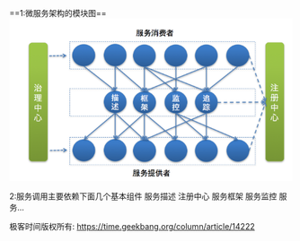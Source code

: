 ==1:微服务架构的模块图==
 ![enter description here](./images/1557036578276.png)

2:服务调用主要依赖下面几个基本组件
 服务描述 注册中心 服务框架 服务监控 服务...

极客时间版权所有: https://time.geekbang.org/column/article/14222

